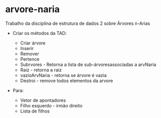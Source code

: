 # arvore-naria
Trabalho da disciplina de estrutura de dados 2 sobre Árvores n-Arias

- Criar os métodos da TAD:
  * Criar árvore
  * Inserir
  * Remover
  * Pertence
  * Subrvores - Retorna a lista de sub-árvoresassociadas a arvNaria
  * Raiz - retorna a raiz
  * vazioArvNaria - retorna se  árvore é vazia
  * Destroi - remove todos elementos da arvore

- Para:
  * Vetor de apontadores
  * Filho esquerdo - irmão direito
  * Lista de filhos
